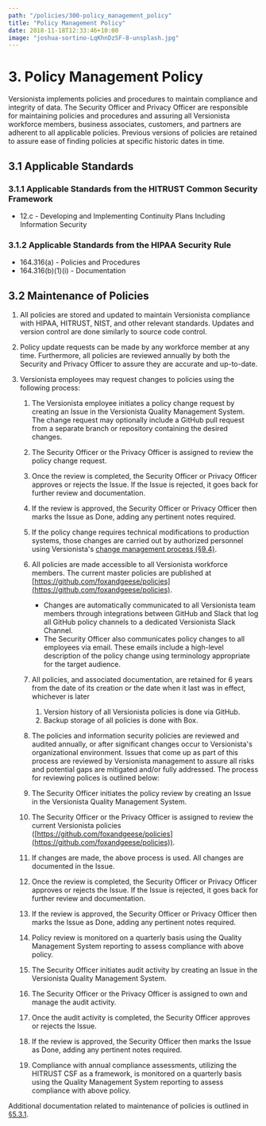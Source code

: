 ```yaml
---
path: "/policies/300-policy_management_policy"
title: "Policy Management Policy"
date: 2018-11-18T12:33:46+10:00
image: "joshua-sortino-LqKhnDzSF-8-unsplash.jpg"
---
```


# 3. Policy Management Policy

Versionista implements policies and procedures to maintain compliance and
integrity of data. The Security Officer and Privacy Officer are responsible for
maintaining policies and procedures and assuring all Versionista workforce
members, business associates, customers, and partners are adherent to all
applicable policies. Previous versions of policies are retained to assure ease
of finding policies at specific historic dates in time.

## 3.1 Applicable Standards

### 3.1.1 Applicable Standards from the HITRUST Common Security Framework

- 12.c - Developing and Implementing Continuity Plans Including Information
  Security

### 3.1.2 Applicable Standards from the HIPAA Security Rule

- 164.316(a) - Policies and Procedures
- 164.316(b)(1)(i) - Documentation

## 3.2 Maintenance of Policies

1. All policies are stored and updated to maintain Versionista compliance with
   HIPAA, HITRUST, NIST, and other relevant standards. Updates and version
   control are done similarly to source code control.

2. Policy update requests can be made by any workforce member at any time.
   Furthermore, all policies are reviewed annually by both the Security and
   Privacy Officer to assure they are accurate and up-to-date.

3. Versionista employees may request changes to policies using the following
   process:

   1. The Versionista employee initiates a policy change request by creating an
      Issue in the Versionista Quality Management System. The change request may
      optionally include a GitHub pull request from a separate branch or
      repository containing the desired changes.

   2. The Security Officer or the Privacy Officer is assigned to review the
      policy change request.

   3. Once the review is completed, the Security Officer or Privacy Officer
      approves or rejects the Issue. If the Issue is rejected, it goes back for
      further review and documentation.

   4. If the review is approved, the Security Officer or Privacy Officer then
      marks the Issue as Done, adding any pertinent notes required.

   5. If the policy change requires technical modifications to production
      systems, those changes are carried out by authorized personnel using
      Versionista's
      [change management process (§9.4)](#9-4-changing-existing-systems).

   6. All policies are made accessible to all Versionista workforce members. The
      current master policies are published at
      [https://github.com/foxandgeese/policies](https://github.com/foxandgeese/policies).
      - Changes are automatically communicated to all Versionista team members
        through integrations between GitHub and Slack that log all GitHub policy
        channels to a dedicated Versionista Slack Channel.
      - The Security Officer also communicates policy changes to all employees
        via email. These emails include a high-level description of the policy
        change using terminology appropriate for the target audience.
   7. All policies, and associated documentation, are retained for 6 years from
      the date of its creation or the date when it last was in effect, whichever
      is later
      1. Version history of all Versionista policies is done via GitHub.
      2. Backup storage of all policies is done with Box.
   8. The policies and information security policies are reviewed and audited
      annually, or after significant changes occur to Versionista's
      organizational environment. Issues that come up as part of this process
      are reviewed by Versionista management to assure all risks and potential
      gaps are mitigated and/or fully addressed. The process for reviewing
      polices is outlined below:
   9. The Security Officer initiates the policy review by creating an Issue in
      the Versionista Quality Management System.
   10. The Security Officer or the Privacy Officer is assigned to review the
       current Versionista policies
       ([https://github.com/foxandgeese/policies](https://github.com/foxandgeese/policies)).
   11. If changes are made, the above process is used. All changes are
       documented in the Issue.
   12. Once the review is completed, the Security Officer or Privacy Officer
       approves or rejects the Issue. If the Issue is rejected, it goes back for
       further review and documentation.
   13. If the review is approved, the Security Officer or Privacy Officer then
       marks the Issue as Done, adding any pertinent notes required.
   14. Policy review is monitored on a quarterly basis using the Quality
       Management System reporting to assess compliance with above policy.
   15. The Security Officer initiates audit activity by creating an Issue in the
       Versionista Quality Management System.
   16. The Security Officer or the Privacy Officer is assigned to own and manage
       the audit activity.
   17. Once the audit activity is completed, the Security Officer approves or
       rejects the Issue.
   18. If the review is approved, the Security Officer then marks the Issue as
       Done, adding any pertinent notes required.
   19. Compliance with annual compliance assessments, utilizing the HITRUST CSF
       as a framework, is monitored on a quarterly basis using the Quality
       Management System reporting to assess compliance with above policy.

Additional documentation related to maintenance of policies is outlined in
[§5.3.1](#5-3-security-officer).
